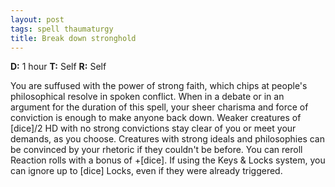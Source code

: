 ```yaml
---
layout: post
tags: spell thaumaturgy
title: Break down stronghold
---
```

<b>D:</b> 1 hour <b>T:</b> Self <b>R:</b> Self

You are suffused with the power of strong faith, which chips at people's philosophical resolve in spoken conflict. When in a debate or in an argument for the duration of this spell, your sheer charisma and force of conviction is enough to make anyone back down. Weaker creatures of [dice]/2 HD with no strong convictions stay clear of you or meet your demands, as you choose. Creatures with strong ideals and philosophies can be convinced by your rhetoric if they couldn't be before. You can reroll Reaction rolls with a bonus of +[dice]. If using the Keys & Locks system, you can ignore up to [dice] Locks, even if they were already triggered.
